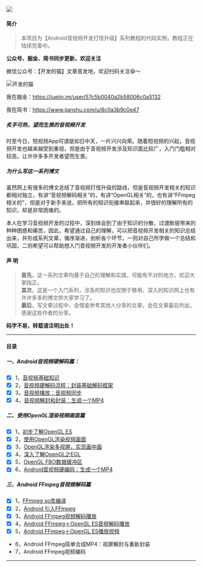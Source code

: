 
![](https://github.com/ChenLittlePing/LearningVideo/blob/master/cover.jpg)

#### 简介

> 本项目为【Android音视频开发打怪升级】系列教程的代码实例，教程正在陆续完善中。

**公众号、掘金、简书同步更新，欢迎关注**

微信公众号：【开发的猫】文章首发地，欢迎扫码关注😄～

![开发的猫](https://github.com/ChenLittlePing/LearningVideo/blob/6e54f71b7e9138da6268d57e198dfdeaa1d3a4d7/qrcode_for_wx.jpg)

我在掘金：https://juejin.im/user/57c5b0040a2b58006c0a5132

我在简书：https://www.jianshu.com/u/8c0a3b9c0e47  

##### 炙手可热，望而生畏的音视频开发

时至今日，短视频App可谓是如日中天，一片兴兴向荣。随着短视频的兴起，音视频开发也越来越受到重视，但是由于音视频开发涉及知识面比较广，入门门槛相对较高，让许许多多开发者望而生畏。

##### 为什么写这一系列博文

虽然网上有很多的博文总结了音视频打怪升级的路线，但是音视频开发相关的知识都相对独立，有讲“音视频解码相关”的，有讲“OpenGL相关”的，也有讲“FFmpeg相关的”，但是对于新手来说，把所有的知识衔接串联起来，并很好的理解所有的知识，却是非常困难的。

本人在学习音视频开发的过程中，深刻体会到了由于知识的分散，过渡断层带来的种种困惑和痛苦，因此，希望通过自己的理解，可以把音视频开发相关的知识总结出来，并形成系列文章，循序渐进，剖析各个环节，一则对自己所学做一个总结和巩固，二则希望可以帮助想入门音视频开发的开发者小伙伴们。

#### 声 明

> **首先**，这一系列文章均基于自己的理解和实践，可能有不对的地方，欢迎大家指正。  
**其次**，这是一个入门系列，涉及的知识也仅限于够用，深入的知识网上也有许许多多的博文供大家学习了。  
**最后**，写文章过程中，会借鉴参考其他人分享的文章，会在文章最后列出，感谢这些作者的分享。

**码字不易，转载请注明出处！**

---

#### 目录
##### 一、Android音视频硬解码篇：
  - [x] 1，[音视频基础知识](https://www.jianshu.com/p/1749d2d43ecb)
  - [x] 2，[音视频硬解码流程：封装基础解码框架](https://www.jianshu.com/p/ff65ef5207ce)
  - [x] 3，[音视频播放：音视频同步](https://www.jianshu.com/p/ba8db84f8fe8)
  - [x] 4，[音视频解封和封装：生成一个MP4](https://www.jianshu.com/p/105147d75dfa)
  
##### 二、使用OpenGL渲染视频画面篇
  - [x] 1，[初步了解OpenGL ES](https://www.jianshu.com/p/2158d4aec142)
  - [x] 2，[使用OpenGL渲染视频画面](https://www.jianshu.com/p/176880b2b3a2)
  - [x] 3，[OpenGL渲染多视屏，实现画中画](https://www.jianshu.com/p/0e56e9678dd5)
  - [x] 4，[深入了解OpenGL之EGL](https://www.jianshu.com/p/9f4f6c72ef5a)
  - [x] 5，[OpenGL FBO数据缓冲区](https://www.jianshu.com/p/1a7741608083)
  - [x] 6，[Android音视频硬编码：生成一个MP4](https://www.jianshu.com/p/bfdeac7da147)

##### 三、Android FFmpeg音视频解码篇
  - [x] 1，[FFmpeg so库编译](https://www.jianshu.com/p/350f8e083e82)
  - [x] 2，[Android 引入FFmpeg](https://www.jianshu.com/p/2c9918546edc)
  - [x] 3，[Android FFmpeg视频解码播放](https://www.jianshu.com/p/d7c8f49d9ea4)
  - [x] 4，[Android FFmpeg＋OpenSL ES音频解码播放](https://www.jianshu.com/p/28fc978721b4)
  - [x] 5，[Android FFmpeg＋OpenGL ES播放视频](https://www.jianshu.com/p/b725777bf41c)
  - 6，Android FFmpeg简单合成MP4：视屏解封与重新封装
  - 7，Android FFmpeg视频编码
---
